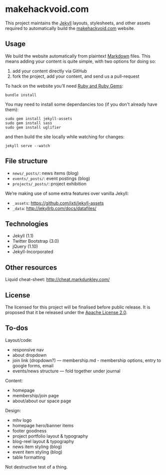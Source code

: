 makehackvoid.com
================

This project maintains the [Jekyll](http://jekyllrb.com/) layouts, stylesheets, and other assets required to automatically build the [makehackvoid.com](http://makehackvoid.com) website.

Usage
-----

We build the website automatically from plaintext [Markdown](https://en.wikipedia.org/wiki/Markdown) files. This means adding your content is quite simple, with two options for doing so:

1. add your content directly via GitHub
2. fork the project, add your content, and send us a pull-request

To hack on the website you’ll need [Ruby and Ruby Gems](http://jekyllrb.com/docs/installation/):

    bundle install

You may need to install some dependancies too (if you don't already have them):

    sudo gem install jekyll-assets
    sudo gem install sass
    sudo gem install uglifier

and then build the site locally while watching for changes:

    jekyll serve --watch

File structure
--------------

- `news/_posts/`: news items (blog)
- `events/_posts/`: event postings (blog)
- `projects/_posts/`: project exhibition

We’re making use of some extra features over vanilla Jekyll:

- `_assets`: https://github.com/ixti/jekyll-assets
- `_data`: http://jekyllrb.com/docs/datafiles/

Technologies
------------
* Jekyll (1.1)
* Twitter Bootstrap (3.0)
* jQuery (1.10)
* Jekyll-Incorporated

Other resources
---------------

Liquid cheat-sheet: http://cheat.markdunkley.com/

License
-------
The licensed for this project will be finalised before public release. It is proposed that it be released under the [Apache License 2.0](http://www.apache.org/licenses/LICENSE-2.0).

To-dos
------

Layout/code:

- responsive nav
- about dropdown
- join link (dropdown?) — membership.md - membership options, entry to google forms, email
- events/news structure — fold together under journal

Content:

- homepage
- membership/join page
- about/about our space page

Design:

- mhv logo
- homepage hero/banner items
- footer goodness
- project portfolio layout & typography
- blog-reel layout & typography
- news item styling (blog)
- event item styling (blog)
- table formatting

Not destructive test of a thing.
